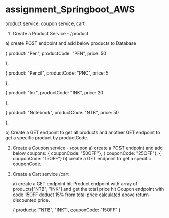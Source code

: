 # assignment_Springboot_AWS
product service, coupon service, cart

1. Create a Product Service - /product

a) create POST endpoint and add below products to Database

{
	product: "Pen",
	productCode: "PEN",
	price: 50

},

{
	product: "Pencil",
	productCode: "PNC",
	price: 5

},

{
	product: "Ink",
	productCode: "INK",
	price: 20

},

{
	product: "Notebook",
	productCode: "NTB",
	price: 50

},


b) Create a GET endpoint to get all products and another GET endpoint to get a specific product by productCode.



2) Create a Coupon service - /coupon
	a) create a POST endpoint and add below coupons:
		{ couponCode: "50OFF"},
		{ couponCode: "25OFF"},
		{ couponCode: "15OFF"}
	b) create a GET endpoint to get a specific couponCode.

3) Create a Cart service /cart


	a) create a GET endpoint 
		hit Product endpoint with array of products["NTB", "INK"] and get the total price
		hit Coupon endpoint with code 15OFF
		deduct 15% from total price calculated above
		return discounted price.

	{
	products: ["NTB", "INK"],
	couponCode: "15OFF"
	}








